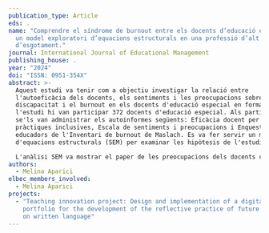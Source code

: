 ```yaml
---
publication_type: Article
eds: .
name: "Comprendre el síndrome de burnout entre els docents d’educació especial:
  un model exploratori d’equacions estructurals en una professió d’alt risc
  d’esgotament."
journal: International Journal of Educational Management
publishing_house: .
year: "2024"
doi: "ISSN: 0951-354X"
abstract: >-
  Aquest estudi va tenir com a objectiu investigar la relació entre
  l'autoeficàcia dels docents, els sentiments i les preocupacions sobre la
  discapacitat i el burnout en els docents d'educació especial en formació. A
  l'estudi hi van participar 372 docents d'educació especial. Als participants
  se'ls van administrar els autoinformes següents: Eficàcia docent per a
  pràctiques inclusives, Escala de sentiments i preocupacions i Enquesta per a
  educadors de l'Inventari de burnout de Maslach. Es va fer servir un model
  d'equacions estructurals (SEM) per examinar les hipòtesis de l'estudi.

  L'anàlisi SEM va mostrar el paper de les preocupacions dels docents com a mediador de l'eficàcia docent en pràctiques inclusives, l’esgotament emocional i la despersonalització. És més, les troballes van mostrar una associació significativa entre l'eficàcia docent en les pràctiques inclusives, els sentiments i les preocupacions i cada dimensió del burnout. A més, van ser clares les relacions significatives entre les preocupacions dels docents, l'esgotament emocional i la despersonalització. Els resultats d’aquest estudi apunten a la importància de promoure l’autoeficàcia dels professors d’educació especial per canviar actituds negatives i prevenir el burnout. Aquest estudi amplia la literatura actual sobre docents d’educació especial i proporciona nova informació sobre la relació entre autoeficàcia, actituds i burnout.
authors:
  - Melina Aparici
elbec_members_involved:
  - Melina Aparici
projects:
  - "Teaching innovation project: Design and implementation of a digital
    portfolio for the development of the reflective practice of future teachers
    on written language"
---
```

